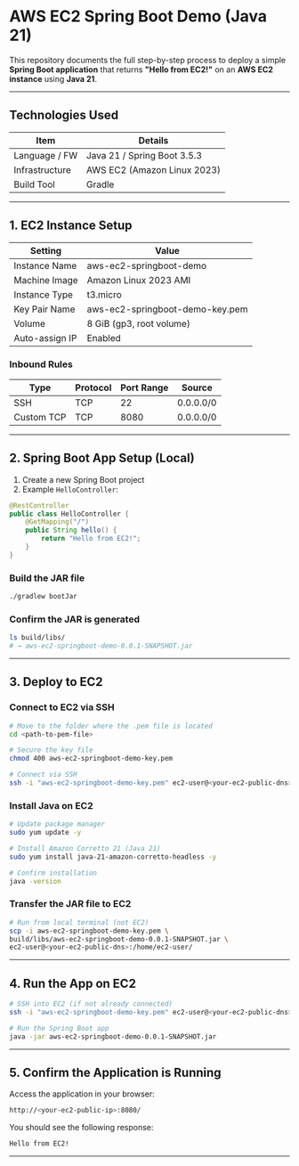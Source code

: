 # AWS EC2 Spring Boot Demo (Java 21)

This repository documents the full step-by-step process to deploy a simple **Spring Boot application** that returns **"Hello from EC2!"** on an **AWS EC2 instance** using **Java 21**.

---

## Technologies Used

| Item            | Details                     |
|-----------------|-----------------------------|
| Language / FW   | Java 21 / Spring Boot 3.5.3 |
| Infrastructure  | AWS EC2 (Amazon Linux 2023) |
| Build Tool      | Gradle                      |

---

## 1. EC2 Instance Setup

| Setting           | Value                                 |
|-------------------|----------------------------------------|
| Instance Name     | aws-ec2-springboot-demo                |
| Machine Image     | Amazon Linux 2023 AMI                  |
| Instance Type     | t3.micro                               |
| Key Pair Name     | aws-ec2-springboot-demo-key.pem        |
| Volume            | 8 GiB (gp3, root volume)               |
| Auto-assign IP    | Enabled                                |

### Inbound Rules

| Type        | Protocol | Port Range | Source     |
|-------------|----------|------------|------------|
| SSH         | TCP      | 22         | 0.0.0.0/0  |
| Custom TCP  | TCP      | 8080       | 0.0.0.0/0  |

---

## 2. Spring Boot App Setup (Local)

1. Create a new Spring Boot project
2. Example `HelloController`:

```java
@RestController
public class HelloController {
    @GetMapping("/")
    public String hello() {
        return "Hello from EC2!";
    }
}
```

### Build the JAR file

```bash
./gradlew bootJar
```

### Confirm the JAR is generated

```bash
ls build/libs/
# → aws-ec2-springboot-demo-0.0.1-SNAPSHOT.jar
```

---

## 3. Deploy to EC2

### Connect to EC2 via SSH

```bash
# Move to the folder where the .pem file is located
cd <path-to-pem-file>

# Secure the key file
chmod 400 aws-ec2-springboot-demo-key.pem

# Connect via SSH
ssh -i "aws-ec2-springboot-demo-key.pem" ec2-user@<your-ec2-public-dns>
```

### Install Java on EC2

```bash
# Update package manager
sudo yum update -y

# Install Amazon Corretto 21 (Java 21)
sudo yum install java-21-amazon-corretto-headless -y

# Confirm installation
java -version
```

### Transfer the JAR file to EC2

```bash
# Run from local terminal (not EC2)
scp -i aws-ec2-springboot-demo-key.pem \
build/libs/aws-ec2-springboot-demo-0.0.1-SNAPSHOT.jar \
ec2-user@<your-ec2-public-dns>:/home/ec2-user/
```

---

## 4. Run the App on EC2

```bash
# SSH into EC2 (if not already connected)
ssh -i "aws-ec2-springboot-demo-key.pem" ec2-user@<your-ec2-public-dns>

# Run the Spring Boot app
java -jar aws-ec2-springboot-demo-0.0.1-SNAPSHOT.jar
```

---

## 5. Confirm the Application is Running

Access the application in your browser:
```bash
http://<your-ec2-public-ip>:8080/
```

You should see the following response:
```bash
Hello from EC2!
```

---




